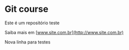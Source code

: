 # Git course

Este é um repositório teste

Saiba mais em [www.site.com.br](http://www.site.com.br)

Nova linha para testes